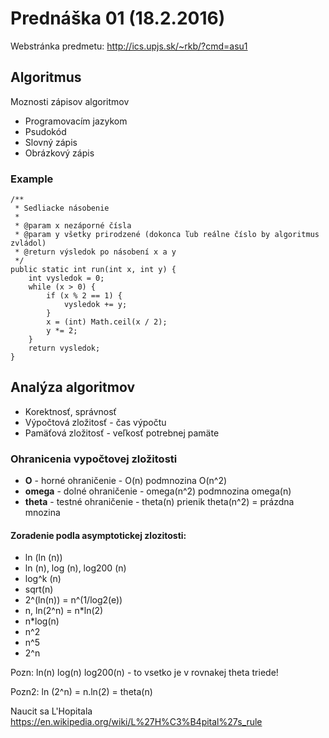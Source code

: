 # Prednáška 01 (18.2.2016)

Webstránka predmetu: http://ics.upjs.sk/~rkb/?cmd=asu1

## Algoritmus

Moznosti zápisov algoritmov

* Programovacím jazykom
* Psudokód
* Slovný zápis
* Obrázkový zápis

### Example

	/**
     * Sedliacke násobenie
     * 
     * @param x nezáporné čísla  
     * @param y všetky prirodzené (dokonca ľub reálne číslo by algoritmus zvládol)
     * @return výsledok po násobení x a y
     */
    public static int run(int x, int y) {
        int vysledok = 0;
        while (x > 0) {
            if (x % 2 == 1) {
                vysledok += y;
            }
            x = (int) Math.ceil(x / 2);
            y *= 2;
        }
        return vysledok;
    }

## Analýza algoritmov

* Korektnosť, správnosť
* Výpočtová zložitosť - čas výpočtu
* Pamäťová zložitosť - veľkosť potrebnej pamäte

### Ohranicenia vypočtovej zložitosti

* **O** - horné ohraničenie - O(n) podmnozina O(n^2)
* **omega** - dolné ohraničenie - omega(n^2) podmnozina omega(n)
* **theta** - testné ohraničenie - theta(n) prienik theta(n^2) = prázdna mnozina

#### Zoradenie podla asymptotickej zlozitosti:

* ln (ln (n))
* ln (n), log (n), log200 (n)
* log^k (n)
* sqrt(n)
* 2^(ln(n)) = n^(1/log2(e))
* n, ln(2^n) = n*ln(2)
* n*log(n)
* n^2
* n^5
* 2^n

Pozn: ln(n) log(n) log200(n) - to vsetko je v rovnakej theta triede!

Pozn2: ln (2^n) = n.ln(2) = theta(n)

Naucit sa L'Hopitala https://en.wikipedia.org/wiki/L%27H%C3%B4pital%27s_rule

